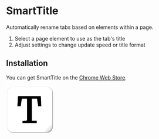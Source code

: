 # SmartTitle
Automatically rename tabs based on elements within a page.

1. Select a page element to use as the tab's title
2. Adjust settings to change update speed or title format

## Installation
You can get SmartTitle on the [Chrome Web Store](https://chrome.google.com/webstore/detail/smarttitle/hbgciedapiiglflcilobjpjpookdbdam?hl=en).

[![Image of Yaktocat](images/icon128.png)](https://chrome.google.com/webstore/detail/smarttitle/hbgciedapiiglflcilobjpjpookdbdam?hl=en) 